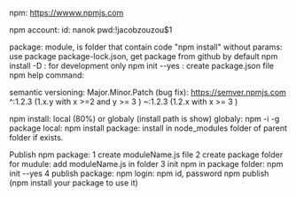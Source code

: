npm: https://wwww.npmjs.com

npm account: 
    id: nanok
    pwd:!jacobzouzou$1

package: module, is folder that contain code
"npm install" without params: use package package-lock.json, get package from github by default
npm install -D : for development only
npm init --yes : create package.json file
npm help command: 

semantic versioning: Major.Minor.Patch (bug fix): https://semver.npmjs.com
    ^:1.2.3 (1.x.y with x >=2 and y >= 3 )
    ~:1.2.3 (1.2.x with x >= 3 )

npm install: local (80%) or globaly (install path is show)
    globaly: npm -i -g package
    local: npm install package: install in node_modules folder of parent folder if exists.

Publish npm package:
1 create moduleName.js file
2 create package folder for mudule: add moduleName.js in folder
3 init npm in package folder: npm init --yes
4 publish package: 
    npm login: npm id, password
    npm publish (npm install your package to use it)
 